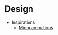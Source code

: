 # Design

- Inspirations
    - [Micro animations](Micro%20animations%20d69e381270964250a11a2ba45debbe72.md)